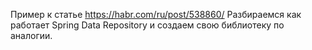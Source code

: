 Пример к статье https://habr.com/ru/post/538860/
Разбираемся как работает Spring Data Repository и создаем свою библиотеку по аналогии.
